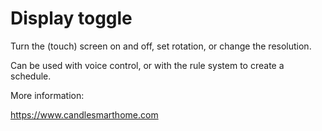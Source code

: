 # Display toggle

Turn the (touch) screen on and off, set rotation, or change the resolution. 

Can be used with voice control, or with the rule system to create a schedule.

More information:

https://www.candlesmarthome.com
